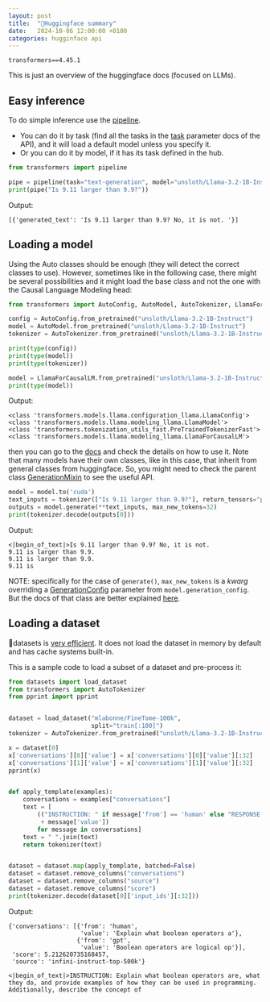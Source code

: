 ```yaml
---
layout: post
title:  "🤗Huggingface summary"
date:   2024-10-06 12:00:00 +0100
categories: hugginface api
---
```

`transformers==4.45.1`

This is just an overview of the huggingface docs (focused on LLMs).

## Easy inference
To do simple inference use the [pipeline](https://huggingface.co/docs/transformers/main_classes/pipelines).
- You can do it by task (find all the tasks in the [task](https://huggingface.co/docs/transformers/main_classes/pipelines#transformers.pipeline) parameter docs of the API), and it will load a default model unless you specify it.
- Or you can do it by model, if it has its task defined in the hub.
```python
from transformers import pipeline

pipe = pipeline(task="text-generation", model="unsloth/Llama-3.2-1B-Instruct")
print(pipe("Is 9.11 larger than 9.9?"))
```

Output:
```
[{'generated_text': 'Is 9.11 larger than 9.9? No, it is not. '}]
```

## Loading a model
Using the Auto classes should be enough (they will detect the correct classes to use). However, sometimes like in the following case, there might be several possibilities and it might load the base class and not the one with the Causal Language Modeling head:
```python
from transformers import AutoConfig, AutoModel, AutoTokenizer, LlamaForCausalLM

config = AutoConfig.from_pretrained("unsloth/Llama-3.2-1B-Instruct")
model = AutoModel.from_pretrained("unsloth/Llama-3.2-1B-Instruct")
tokenizer = AutoTokenizer.from_pretrained("unsloth/Llama-3.2-1B-Instruct")

print(type(config))
print(type(model))
print(type(tokenizer))

model = LlamaForCausalLM.from_pretrained("unsloth/Llama-3.2-1B-Instruct")
print(type(model))
```
Output:
```
<class 'transformers.models.llama.configuration_llama.LlamaConfig'>
<class 'transformers.models.llama.modeling_llama.LlamaModel'>
<class 'transformers.tokenization_utils_fast.PreTrainedTokenizerFast'>
<class 'transformers.models.llama.modeling_llama.LlamaForCausalLM'>
```
then you can go to the [docs]([https://huggingface.co/docs/transformers/v4.45.1/en/model_doc/clip#transformers.CLIPModel](https://huggingface.co/docs/transformers/v4.45.1/en/model_doc/llama#transformers.LlamaForCausalLM)) and check the details on how to use it. Note that many models have their own classes, like in this case, that inherit from general classes from huggingface. So, you might need to check the parent class [GenerationMixin](https://huggingface.co/docs/transformers/main/en/main_classes/text_generation#transformers.GenerationMixin) to see the useful API.

```python
model = model.to('cuda')
text_inputs = tokenizer(["Is 9.11 larger than 9.9?"], return_tensors="pt").to('cuda')
outputs = model.generate(**text_inputs, max_new_tokens=32)
print(tokenizer.decode(outputs[0]))
```
Output:
```
<|begin_of_text|>Is 9.11 larger than 9.9? No, it is not.
9.11 is larger than 9.9.
9.11 is larger than 9.9.
9.11 is
```
NOTE: specifically for the case of `generate()`, `max_new_tokens` is a *kwarg* overriding a [GenerationConfig](https://huggingface.co/docs/transformers/main/en/main_classes/text_generation#transformers.GenerationConfig) parameter from `model.generation_config`. But the docs of that class are better explained [here](https://huggingface.co/docs/transformers/generation_strategies).

## Loading a dataset
🤗datasets is [very efficient](https://huggingface.co/docs/datasets/about_arrow). It does not load the dataset in memory by default and has cache systems built-in.

This is a sample code to load a subset of a dataset and pre-process it:
```python
from datasets import load_dataset
from transformers import AutoTokenizer
from pprint import pprint


dataset = load_dataset("mlabonne/FineTome-100k",
                       split="train[:100]")
tokenizer = AutoTokenizer.from_pretrained("unsloth/Llama-3.2-1B-Instruct")

x = dataset[0]
x['conversations'][0]['value'] = x['conversations'][0]['value'][:32]
x['conversations'][1]['value'] = x['conversations'][1]['value'][:32]
pprint(x)


def apply_template(examples):
    conversations = examples["conversations"]
    text = [
        (("INSTRUCTION: " if message['from'] == 'human' else "RESPONSE: ")
         + message['value'])
        for message in conversations]
    text = " ".join(text)
    return tokenizer(text)


dataset = dataset.map(apply_template, batched=False)
dataset = dataset.remove_columns("conversations")
dataset = dataset.remove_columns("source")
dataset = dataset.remove_columns("score")
print(tokenizer.decode(dataset[0]['input_ids'][:32]))
```

Output:
```
{'conversations': [{'from': 'human',
                    'value': 'Explain what boolean operators a'},
                   {'from': 'gpt',
                    'value': 'Boolean operators are logical op'}],
 'score': 5.212620735168457,
 'source': 'infini-instruct-top-500k'}

<|begin_of_text|>INSTRUCTION: Explain what boolean operators are, what they do, and provide examples of how they can be used in programming. Additionally, describe the concept of
```
